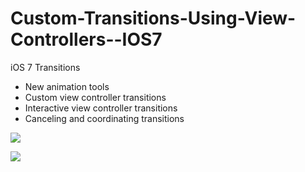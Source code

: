 Custom-Transitions-Using-View-Controllers--IOS7
===============================================

iOS 7 Transitions 

<ul>
<li>New animation tools</li>
<li>Custom view controller transitions</li>
<li>Interactive view controller transitions</li>
<li>Canceling and coordinating transitions</li>
</ul>

<img src='https://photos-4.dropbox.com/t/0/AAA9cjCKeIzWvF6sZCSwt0WuRQHUM0rDn9e2-ahx1Jlx9Q/12/51838144/png/2048x1536/3/1379070000/0/2/iOS%20Simulator%20Screen%20shot%20Sep%2013%2C%202013%2012.33.22%20PM.png/PNCCBo-XOk1nLB2LYBkRKWaseMQYsDOz-fLWZ4VRk5I
'/>

<img src='https://photos-6.dropbox.com/t/0/AABpJwXRV1Qk79trwf9nObcjorfQltMtfwP4dcShFgZ2Nw/12/51838144/png/1024x768/3/1379070000/0/2/iOS%20Simulator%20Screen%20shot%20Sep%2013%2C%202013%2012.33.27%20PM.png/D1Cpt8TMOAy4azh_SOtPFbJTv2C6QsqXIh3m4kwsLZs'/>
